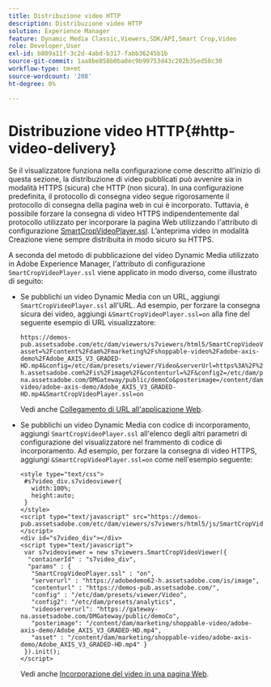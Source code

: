 ```yaml
---
title: Distribuzione video HTTP
description: Distribuzione video HTTP
solution: Experience Manager
feature: Dynamic Media Classic,Viewers,SDK/API,Smart Crop,Video
role: Developer,User
exl-id: b809a11f-3c2d-4abd-b317-fabb36245b1b
source-git-commit: 1aa8be858b0ba8ec9b99753d43c202b35ed58c30
workflow-type: tm+mt
source-wordcount: '208'
ht-degree: 0%

---
```


# Distribuzione video HTTP{#http-video-delivery}

<!-- >[!NOTE]
>
>Secure Video Delivery only applies to AEM 6.2 with the installation of [Feature Pack-13480](https://www.adobeaemcloud.com/content/marketplace/marketplaceProxy.html?packagePath=/content/companies/public/adobe/packages/cq620/featurepack/cq-6.2.0-featurepack-13480) and to AEM 6.1 with installation of [Feature Pack NPR-15011](https://www.adobeaemcloud.com/content/marketplace/marketplaceProxy.html?packagePath=/content/companies/public/adobe/packages/cq610/featurepack/cq-6.1.0-featurepack-15011). -->

Se il visualizzatore funziona nella configurazione come descritto all’inizio di questa sezione, la distribuzione di video pubblicati può avvenire sia in modalità HTTPS (sicura) che HTTP (non sicura). In una configurazione predefinita, il protocollo di consegna video segue rigorosamente il protocollo di consegna della pagina web in cui è incorporato. Tuttavia, è possibile forzare la consegna di video HTTPS indipendentemente dal protocollo utilizzato per incorporare la pagina Web utilizzando l&#39;attributo di configurazione [SmartCropVideoPlayer.ssl](../../c-html5-s7-aem-asset-viewers/c-html5-mixedmedia-viewer-about/r-html5-mixedmedia-viewer-config-attrib/r-html5-mixedmedia-viewer-config-attrib-videoplayer-ssl.md#reference-df0a29aa8a584cebaaa1c7bb6fab362e). L’anteprima video in modalità Creazione viene sempre distribuita in modo sicuro su HTTPS.

A seconda del metodo di pubblicazione del video Dynamic Media utilizzato in Adobe Experience Manager, l&#39;attributo di configurazione `SmartCropVideoPlayer.ssl` viene applicato in modo diverso, come illustrato di seguito:

* Se pubblichi un video Dynamic Media con un URL, aggiungi `SmartCropVideoPlayer.ssl` all&#39;URL. Ad esempio, per forzare la consegna sicura dei video, aggiungi `&SmartCropVideoPlayer.ssl=on` alla fine del seguente esempio di URL visualizzatore:

  ```
  https://demos-pub.assetsadobe.com/etc/dam/viewers/s7viewers/html5/SmartCropVideoViewer.html?asset=%2Fcontent%2Fdam%2Fmarketing%2Fshoppable-video%2Fadobe-axis-demo%2FAdobe_AXIS_V3_GRADED-HD.mp4&config=/etc/dam/presets/viewer/Video&serverUrl=https%3A%2F%2Fadobedemo62-h.assetsadobe.com%2Fis%2Fimage%2F&contenturl=%2F&config2=/etc/dam/presets/analytics&videoserverurl=https://gateway-na.assetsadobe.com/DMGateway/public/demoCo&posterimage=/content/dam/marketing/shoppable-video/adobe-axis-demo/Adobe_AXIS_V3_GRADED-HD.mp4&SmartCropVideoPlayer.ssl=on
  ```

  Vedi anche [Collegamento di URL all&#39;applicazione Web](https://experienceleague.adobe.com/docs/experience-manager-65/assets/dynamic/linking-urls-to-yourwebapplication.html?lang=it#dynamic).

* Se pubblichi un video Dynamic Media con codice di incorporamento, aggiungi `SmartCropVideoPlayer.ssl` all&#39;elenco degli altri parametri di configurazione del visualizzatore nel frammento di codice di incorporamento. Ad esempio, per forzare la consegna di video HTTPS, aggiungi `&SmartCropVideoPlayer.ssl=on` come nell&#39;esempio seguente:

  ```
  <style type="text/css"> 
   #s7video_div.s7videoviewer{ 
     width:100%;  
     height:auto; 
   } 
  </style> 
  <script type="text/javascript" src="https://demos-pub.assetsadobe.com/etc/dam/viewers/s7viewers/html5/js/SmartCropVideoViewer.js"></script> 
  <div id="s7video_div"></div> 
  <script type="text/javascript"> 
   var s7videoviewer = new s7viewers.SmartCropVideoViewer({ 
    "containerId" : "s7video_div", 
    "params" : {  
     "SmartCropVideoPlayer.ssl" : "on", 
     "serverurl" : "https://adobedemo62-h.assetsadobe.com/is/image", 
     "contenturl" : "https://demos-pub.assetsadobe.com/",  
     "config" : "/etc/dam/presets/viewer/Video", 
     "config2": "/etc/dam/presets/analytics", 
     "videoserverurl": "https://gateway-na.assetsadobe.com/DMGateway/public/demoCo", 
     "posterimage": "/content/dam/marketing/shoppable-video/adobe-axis-demo/Adobe_AXIS_V3_GRADED-HD.mp4", 
     "asset" : "/content/dam/marketing/shoppable-video/adobe-axis-demo/Adobe_AXIS_V3_GRADED-HD.mp4" } 
   }).init(); 
  </script>
  ```

  Vedi anche [Incorporazione del video in una pagina Web](https://experienceleague.adobe.com/docs/experience-manager-65/assets/dynamic/linking-urls-to-yourwebapplication.html?lang=it#dynamic).
